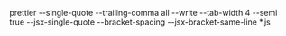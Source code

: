 prettier --single-quote --trailing-comma all --write --tab-width 4 --semi true --jsx-single-quote --bracket-spacing --jsx-bracket-same-line *.js
